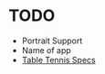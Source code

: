 # TODO

- Portrait Support
- Name of app
- [Table Tennis Specs](https://en.wikipedia.org/wiki/Table_tennis#Equipment) 
